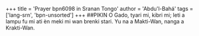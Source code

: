 +++
title = 'Prayer bpn6098 in Sranan Tongo'
author = 'Abdu'l-Bahá'
tags = ['lang-srn', 'bpn-unsorted']
+++
##PIKIN 
O Gado, tyari mi, kibri mi; leti a lampu fu mi ati èn meki mi wan brenki stari. Yu na a Makti-Wan, nanga a Krakti-Wan.
